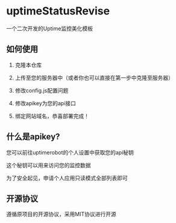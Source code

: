 # uptimeStatusRevise

一个二次开发的Uptime监控美化模板

## 如何使用

1. 克隆本仓库

2. 上传至您的服务器中（或者你也可以直接在第一步中克隆至服务器）

3. 修改config.js配置问题

4. 修改apikey为您的api接口

5. 绑定网站域名，恭喜部署完成！

## 什么是apikey?

您可以前往uptimerobot的个人设置中获取您的api秘钥

这个秘钥可以用来访问您的监控数据

为了安全起见，申请个人应用只读模式全部列表即可

## 开源协议

遵循原项目的开源协议，采用MIT协议进行开源
